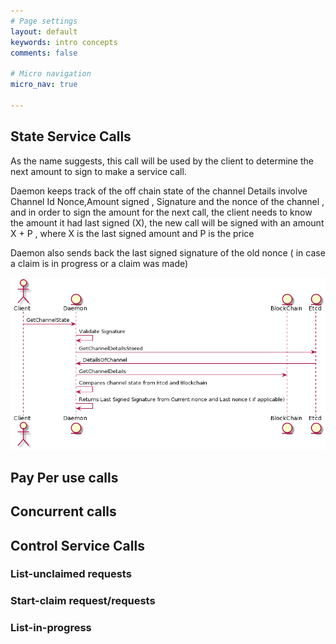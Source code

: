 ```yaml
---
# Page settings
layout: default
keywords: intro concepts
comments: false

# Micro navigation
micro_nav: true

---
```


## State Service Calls 

As the name suggests, this call will be used by the client to determine the next amount to sign to make a service call. 

Daemon keeps track of the off chain state of the channel
Details involve Channel Id Nonce,Amount signed , Signature and the nonce of the channel 
, and in order to sign the amount for the next call, the client needs to know the amount it had last signed (X), the new call will be signed with an amount X + P , where X is the last signed amount and P is the price 

Daemon also sends back the last signed signature of the old nonce ( in case a claim is in progress or a claim was made)


![components](/assets/img/daemon/stateservice.png)


## Pay Per use calls 

## Concurrent calls 


## Control Service Calls 

### List-unclaimed requests


### Start-claim request/requests


### List-in-progress




